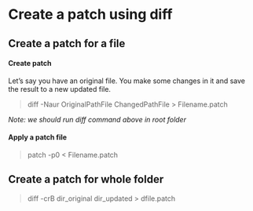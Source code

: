 # Create a patch using diff
## Create a patch for a file
#### Create patch
Let’s say you have an original file. You make some changes in it and save the result to a new updated file.

> diff -Naur OriginalPathFile ChangedPathFile > Filename.patch


*Note: we should run diff command above in root folder*

#### Apply a patch file

> patch -p0 < Filename.patch

## Create a patch for whole folder
> diff -crB dir_original dir_updated > dfile.patch

